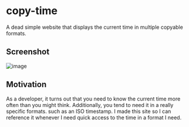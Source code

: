 # copy-time

A dead simple website that displays the current time in multiple copyable formats.

## Screenshot

![image](https://github.com/devkevbot/copy-time/assets/31908183/1418fbe0-7502-4288-8c44-dcb570451746)

## Motivation

As a developer, it turns out that you need to know the current time more often than you might think. Additionally,
you tend to need it in a really specific formats. such as an ISO timestamp. I made this site so I can reference it
whenever I need quick access to the time in a format I need.
